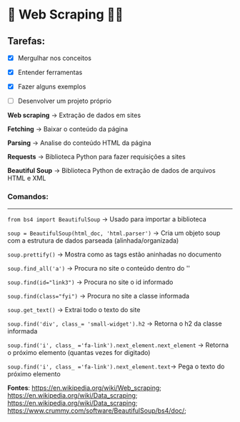# :space_invader: Web Scraping :man_technologist:

## Tarefas:
- [x] Mergulhar nos conceitos 
- [x] Entender ferramentas
- [x] Fazer alguns exemplos
- [ ] Desenvolver um projeto próprio 


**Web scraping** -> Extração de dados em sites

**Fetching** -> Baixar o conteúdo da página

**Parsing** -> Analise do conteúdo HTML da página 

**Requests** -> Biblioteca Python para fazer requisições a sites

**Beautiful Soup** -> Biblioteca Python de extração de dados de arquivos HTML e XML

### **Comandos:**
***
 `from bs4 import BeautifulSoup` -> Usado para importar a biblioteca
 
`soup = BeautifulSoup(html_doc, 'html.parser')` -> Cria um objeto soup com a estrutura de dados parseada (alinhada/organizada)

`soup.prettify()` -> Mostra como as tags estão aninhadas no documento

`soup.find_all('a')` -> Procura no site o conteúdo dentro do ''

`soup.find(id="link3")` -> Procura no site o id informado

`soup.find(class="fyi")` -> Procura no site a classe informada

`soup.get_text()` -> Extrai todo o texto do site

`soup.find('div', class_= 'small-widget').h2` -> Retorna o h2 da classe informada

`soup.find('i', class_ ='fa-link').next_element.next_element` -> Retorna o próximo elemento (quantas vezes for digitado)

`soup.find('i', class_ ='fa-link').next_element.text`-> Pega o texto do próximo elemento

**Fontes**: https://en.wikipedia.org/wiki/Web_scraping; https://en.wikipedia.org/wiki/Data_scraping; https://en.wikipedia.org/wiki/Data_scraping; https://www.crummy.com/software/BeautifulSoup/bs4/doc/; 
